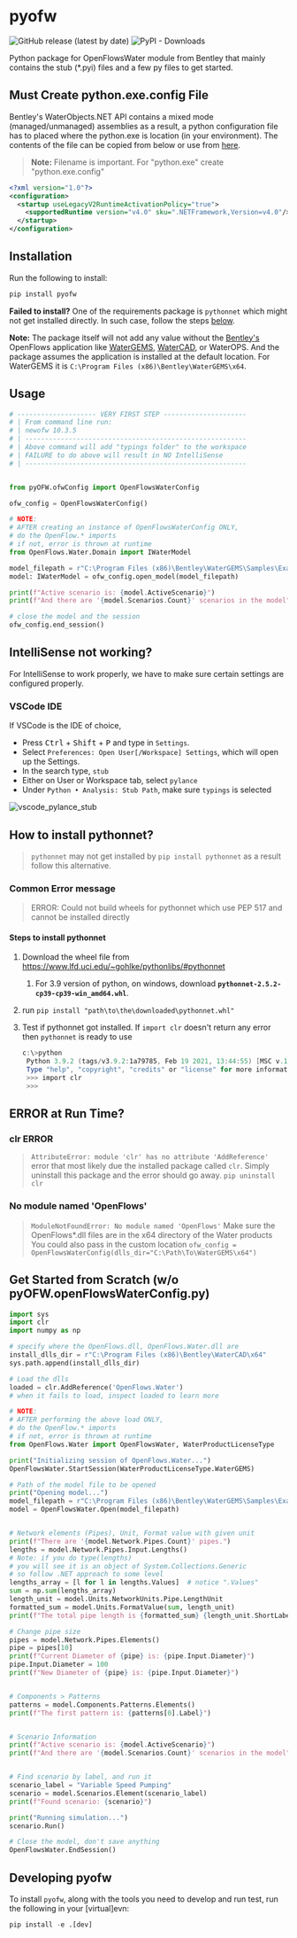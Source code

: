 # pyofw

![GitHub release (latest by date)](https://img.shields.io/github/v/release/worthapenny/pyofw)
![PyPI - Downloads](https://img.shields.io/pypi/dm/pyofw)

Python package for OpenFlowsWater module from Bentley that mainly contains the stub (*.pyi) files and a few py files to get started.

## Must Create python.exe.config File

Bentley's WaterObjects.NET API contains a mixed mode (managed/unmanaged)
assemblies as a result, a python configuration file has to placed where the python.exe is location (in your environment). The contents of the file can be copied from below or use from [here](/misc/python.exe.config).

>**Note:** Filename is important. For "python.exe" create "python.exe.config"

```xml
<?xml version="1.0"?>
<configuration>
  <startup useLegacyV2RuntimeActivationPolicy="true">
    <supportedRuntime version="v4.0" sku=".NETFramework,Version=v4.0"/>
  </startup>
</configuration>
````

## Installation

Run the following to install:

```python
pip install pyofw
```

**Failed to install?** One of the requirements package is `pythonnet` which might not get installed directly. In such case, follow the steps [below](##How-to-install-pythonnet?).


 **Note:** The package itself will not add any value without the [Bentley's](https://www.bentley.com/en) OpenFlows application like [WaterGEMS](https://www.bentley.com/en/products/product-line/hydraulics-and-hydrology-software/watergems), [WaterCAD](https://www.bentley.com/en/products/product-line/hydraulics-and-hydrology-software/watercad), or WaterOPS. And the package assumes the application is installed at the default location. For WaterGEMS it is `C:\Program Files (x86)\Bentley\WaterGEMS\x64`.

## Usage

```python
# -------------------- VERY FIRST STEP ---------------------
# | From command line run:
# | newofw 10.3.5
# | --------------------------------------------------------
# | Above command will add "typings folder" to the workspace
# | FAILURE to do above will result in NO IntelliSense
# | --------------------------------------------------------


from pyOFW.ofwConfig import OpenFlowsWaterConfig

ofw_config = OpenFlowsWaterConfig()

# NOTE:
# AFTER creating an instance of OpenFlowsWaterConfig ONLY,
# do the OpenFlow.* imports
# if not, error is thrown at runtime
from OpenFlows.Water.Domain import IWaterModel

model_filepath = r"C:\Program Files (x86)\Bentley\WaterGEMS\Samples\Example5.wtg"
model: IWaterModel = ofw_config.open_model(model_filepath)

print(f"Active scenario is: {model.ActiveScenario}")
print(f"And there are '{model.Scenarios.Count}' scenarios in the model")

# close the model and the session
ofw_config.end_session()
```

## IntelliSense not working?

For IntelliSense to work properly, we have to make sure certain settings are configured properly. 

### VSCode IDE

If VSCode is the IDE of choice,

* Press <kbd>Ctrl</kbd> + <kbd>Shift</kbd> + <kbd>P</kbd> and type in `Settings`. 
* Select `Preferences: Open User[/Workspace] Settings`, which will open up the Settings.
* In the search type, `stub`
* Either on User or Workspace tab, select `pylance`
* Under `Python • Analysis: Stub Path`, make sure `typings` is selected

![vscode_pylance_stub](misc/pylance_stub_typings.png)


## How to install pythonnet?

> `pythonnet` may not get installed by `pip install pythonnet` as a result follow this alternative.

### Common Error message

> ERROR: Could not build wheels for pythonnet which use PEP 517 and cannot be installed directly

#### Steps to install pythonnet

1. Download the wheel file from <https://www.lfd.uci.edu/~gohlke/pythonlibs/#pythonnet>
   1. For 3.9 version of python, on windows, download **`pythonnet-2.5.2-cp39-cp39-win_amd64.whl`**.
2. run `pip install "path\to\the\downloaded\pythonnet.whl"`
3. Test if pythonnet got installed. If `import clr` doesn't return any error then `pythonnet` is ready to use

   ```powershell
   c:\>python
    Python 3.9.2 (tags/v3.9.2:1a79785, Feb 19 2021, 13:44:55) [MSC v.1928 64 bit (AMD64)] on win32
    Type "help", "copyright", "credits" or "license" for more information.
    >>> import clr
    >>>
   ```

## ERROR at Run Time?

### clr ERROR

>`AttributeError: module 'clr' has no attribute 'AddReference'`
> error that most likely due the installed package called `clr`. Simply uninstall this package and the error should go away.
>`pip uninstall clr`

### No module named 'OpenFlows'

>`ModuleNotFoundError: No module named 'OpenFlows'`
>Make sure the OpenFlows*.dll files are in the x64 directory of the Water products
>You could also pass in the custom location `ofw_config = OpenFlowsWaterConfig(dlls_dir="C:\Path\To\WaterGEMS\x64")`

## Get Started from Scratch (w/o pyOFW.openFlowsWaterConfig.py)

```python
import sys
import clr
import numpy as np

# specify where the OpenFlows.dll, OpenFlows.Water.dll are
install_dlls_dir = r"C:\Program Files (x86)\Bentley\WaterCAD\x64"
sys.path.append(install_dlls_dir)

# Load the dlls
loaded = clr.AddReference('OpenFlows.Water')
# when it fails to load, inspect loaded to learn more

# NOTE:
# AFTER performing the above load ONLY,
# do the OpenFlow.* imports
# if not, error is thrown at runtime
from OpenFlows.Water import OpenFlowsWater, WaterProductLicenseType

print("Initializing session of OpenFlows.Water...")
OpenFlowsWater.StartSession(WaterProductLicenseType.WaterGEMS)

# Path of the model file to be opened
print("Opening model...")
model_filepath = r"C:\Program Files (x86)\Bentley\WaterGEMS\Samples\Example5.wtg"
model = OpenFlowsWater.Open(model_filepath)


# Network elements (Pipes), Unit, Format value with given unit
print(f"There are '{model.Network.Pipes.Count}' pipes.")
lengths = model.Network.Pipes.Input.Lengths()
# Note: if you do type(lengths)
# you will see it is an object of System.Collections.Generic
# so follow .NET approach to some level
lengths_array = [l for l in lengths.Values]  # notice ".Values"
sum = np.sum(lengths_array)
length_unit = model.Units.NetworkUnits.Pipe.LengthUnit
formatted_sum = model.Units.FormatValue(sum, length_unit)
print(f"The total pipe length is {formatted_sum} {length_unit.ShortLabel}")

# Change pipe size
pipes = model.Network.Pipes.Elements()
pipe = pipes[10]
print(f"Current Diameter of {pipe} is: {pipe.Input.Diameter}")
pipe.Input.Diameter = 100
print(f"New Diameter of {pipe} is: {pipe.Input.Diameter}")


# Components > Patterns
patterns = model.Components.Patterns.Elements()
print(f"The first pattern is: {patterns[0].Label}")


# Scenario Information
print(f"Active scenario is: {model.ActiveScenario}")
print(f"And there are '{model.Scenarios.Count}' scenarios in the model")


# Find scenario by label, and run it
scenario_label = "Variable Speed Pumping"
scenario = model.Scenarios.Element(scenario_label)
print(f"Found scenario: {scenario}")

print("Running simulation...")
scenario.Run()

# Close the model, don't save anything
OpenFlowsWater.EndSession()
```

## Developing pyofw

To install `pyofw`, along with the tools you need to develop and run test, run the following in your [virtual]evn:

```python
pip install -e .[dev]
```